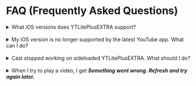 # FAQ (Frequently Asked Questions)

<details>
  <summary>What iOS versions does YTLitePlusEXTRA support?</summary>
    <p>YouTube Plus supports iOS 14 and above. <strong>However</strong>, if you're sideloading it on a non-jailbroken device, you must also consider the YouTube app's compatibility with your iOS version. Below is a list of the latest supported YouTube versions per iOS:</p>
    <li><strong>iOS 14</strong>: YouTube v19.20.2</li>
    <li><strong>iOS 15</strong>: YouTube v20.21.6</li>
    <li><strong>iOS 16+</strong>: Any version, as supported by YouTube(but recommend version 20.31.6 due to some shorts bugs in newer YT)</li>
</details>
<br>
<details>
  <summary>My iOS version is no longer supported by the latest YouTube app. What can I do?</summary>
    <p>Here are some possible options:</p>
    <li><a href="https://ios.cfw.guide/get-started/">Jailbreak your device</a>, install the latest supported YouTube version from the App Store, and <a href="http://dvntm0.github.io/#jb">install YouTube Plus as a tweak</a></li>
    <li><a href="https://ios.cfw.guide/installing-trollstore/">Install TrollStore</a>, then <a href="https://github.com/Lessica/TrollFools/releases/">TrollFools</a>, install the latest supported YouTube version from the App Store, and inject <a href="https://github.com/dayanch96/YTLite/releases/">YouTube Plus</a> using TrollFools</li>
    <li>Find a compatible IPA version online and <a href="../README.md#how-to-build-a-youtube-plus-app-using-github-actions">build a YouTube Plus app using Github actions</a></li>
</details>
<br>
<details>
  <summary>Cast stopped working on sideloaded YTLitePlusEXTRA. What should I do?</summary>
    <p>Until this issue is resolved, it is recommended to use YouTube version 20.14.1 or below.</p>
</details>
<br>
<details>
  <summary>When I try to play a video, I get <strong><em>Something went wrong. Refresh and try again later.</em></strong></summary>
    <p>Before jumping to conclusions, let’s clarify a few things:</p>
    <ol>
      <li><strong>This is NOT</strong> caused by ad blocking</li>
      <li><strong>This is NOT</strong> because your account was magically flagged</li>
      <li><strong>This is NOT</strong> due to your account being secretly blacklisted</li>
    </ol>
    <br>
    <p>The issue seems to lie somewhere in the sideloading process itself, even without any tweaks applied. It might be related to an invalid or missing VisitorID or VisitorData, as suggested <a href="https://github.com/pepeloni-away/userscripts/issues/6#issuecomment-2860641610">here</a>. This error has become more frequent due to YouTube’s stricter anti-download measures.</p>
    <br>
    <p><strong>Possible temporary workaround:</strong></p>
    <ol>
      <li>Sign out of your current account (or all accounts) completely: Go to the <em>You tab → Switch account → Manage accounts on this device → Remove from this device</em></li>
      <li>Watch a few full-length videos without being signed in. Stay signed out for a few hours.</li>
      <li>Sign back into the account that was having issues</li>
    </ol>
</details>
